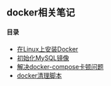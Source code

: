 ## docker相关笔记

#### 目录

* [在Linux上安装Docker](00-install-docker-on-linux.md)
* [初始化MySQL镜像](00-customize-your-mysql-database-in-docker.md)
* [解决docker-compose卡顿问题](00-docker-compose-hangs.md)
* [docker清理脚本](00-docker-cleanup.md)

